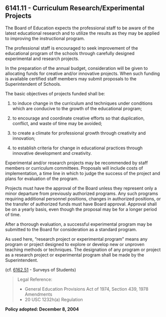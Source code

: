 ## 6141.11 - Curriculum Research\/Experimental Projects

The Board of Education expects the professional staff to be aware of the latest educational research and to utilize the results as they may be applied to improving the instructional program.

The professional staff is encouraged to seek improvement of the educational program of the schools through carefully designed experimental and research projects.

In the preparation of the annual budget, consideration will be given to allocating funds for creative and\/or innovative projects.  When such funding is available certified staff members may submit proposals to the Superintendent of Schools.

The basic objectives of projects funded shall be:

1. to induce change in the curriculum and techniques under conditions which are conducive to the growth of the educational program;

2. to encourage and coordinate creative efforts so that duplication, conflict, and waste of time may be avoided;

3. to create a climate for professional growth through creativity and innovation;

4. to establish criteria for change in educational practices through innovative development and creativity.


Experimental and\/or research projects may be recommended by staff members or curriculum committees.  Proposals will include costs of implementation, a time line in which to judge the success of the project and plans for evaluation of the program.

Projects must have the approval of the Board unless they represent only a minor departure from previously authorized programs.  Any such programs requiring additional personnel positions, changes in authorized positions, or the transfer of authorized funds must have Board approval.  Approval shall be on a yearly basis, even though the proposal may be for a longer period of time.

After a thorough evaluation, a successful experimental program may be submitted to the Board for consideration as a standard program.

As used here, “research project or experimental program” means any program or project designed to explore or develop new or unproven teaching methods or techniques.  The designation of any program or project as a research project or experimental program shall be made by the Superintendent.

\(cf. [6162.51](/policies/6000/6162-51.md) - Surveys of Students\)

> Legal Reference:
> 
> * General Education Provisions Act of 1974, Section 439, 1978 Amendments
> * 20 USC 1232h\(a\) Regulation

**Policy adopted:  December 8, 2004**

